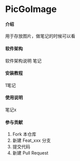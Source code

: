 # PicGoImage

#### 介绍
用于存放图片，做笔记的时候可以看

#### 软件架构
软件架构说明
笔记

#### 安装教程

1笔记

#### 使用说明

笔记x

#### 参与贡献

1.  Fork 本仓库
2.  新建 Feat_xxx 分支
3.  提交代码
4.  新建 Pull Request



